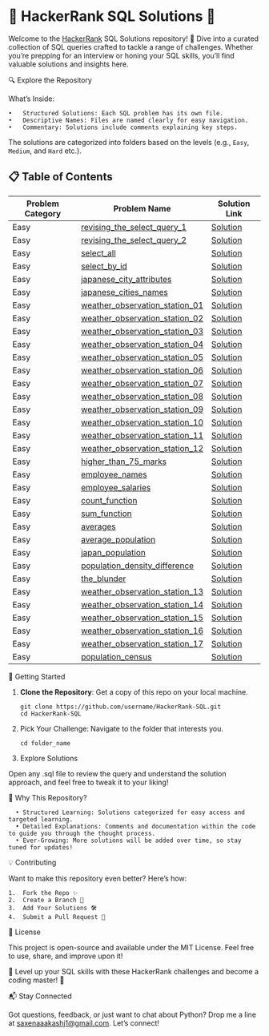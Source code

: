 # 🌟 HackerRank SQL Solutions 🌟

Welcome to the [HackerRank](https://www.hackerrank.com/) SQL Solutions repository! 🚀 Dive into a curated collection of SQL queries crafted to tackle a range of challenges. Whether you’re prepping for an interview or honing your SQL skills, you’ll find valuable solutions and insights here.

🔍 Explore the Repository

What’s Inside:

    •	Structured Solutions: Each SQL problem has its own file.
    •	Descriptive Names: Files are named clearly for easy navigation.
    •	Commentary: Solutions include comments explaining key steps.

The solutions are categorized into folders based on the levels (e.g., `Easy`, `Medium`, and `Hard` etc.).

## 📋 Table of Contents

| Problem Category | Problem Name                                                                                                   | Solution Link                                                                                                    |
| ---------------- | -------------------------------------------------------------------------------------------------------------- | ---------------------------------------------------------------------------------------------------------------- |
| Easy             | [revising_the_select_query_1](https://www.hackerrank.com/challenges/revising-the-select-query/problem)         | [Solution](https://github.com/saxenaaakashj1/HackerRank-SQL/blob/master/revising_the_select_query_1.sql)         |
| Easy             | [revising_the_select_query_2](https://www.hackerrank.com/challenges/revising-the-select-query-2/problem)       | [Solution](https://github.com/saxenaaakashj1/HackerRank-SQL/blob/master/revising_the_select_query_2.sql)         |
| Easy             | [select_all](https://www.hackerrank.com/challenges/select-all-sql/problem)                                     | [Solution](https://github.com/saxenaaakashj1/HackerRank-SQL/blob/master/select_all.sql)                          |
| Easy             | [select_by_id](https://www.hackerrank.com/challenges/select-by-id/problem)                                     | [Solution](https://github.com/saxenaaakashj1/HackerRank-SQL/blob/master/Easy/select_by_id.sql)                   |
| Easy             | [japanese_city_attributes](https://www.hackerrank.com/challenges/japanese-cities-attributes/problem)           | [Solution](https://github.com/saxenaaakashj1/HackerRank-SQL/blob/master/Easy/japanese_city_attributes.sql)       |
| Easy             | [japanese_cities_names](https://www.hackerrank.com/challenges/japanese-cities-name/problem)                    | [Solution](https://github.com/saxenaaakashj1/HackerRank-SQL/blob/master/Easy/japanese_cities_names.sql)          |
| Easy             | [weather_observation_station_01](https://www.hackerrank.com/challenges/weather-observation-station-1/problem)  | [Solution](https://github.com/saxenaaakashj1/HackerRank-SQL/blob/master/Easy/weather_observation_station_1.sql)  |
| Easy             | [weather_observation_station_02](https://www.hackerrank.com/challenges/weather-observation-station-2/problem)  | [Solution](https://github.com/saxenaaakashj1/HackerRank-SQL/blob/master/Easy/weather_observation_station_2.sql)  |
| Easy             | [weather_observation_station_03](https://www.hackerrank.com/challenges/weather-observation-station-3/problem)  | [Solution](https://github.com/saxenaaakashj1/HackerRank-SQL/blob/master/Easy/weather_observation_station_3.sql)  |
| Easy             | [weather_observation_station_04](https://www.hackerrank.com/challenges/weather-observation-station-4/problem)  | [Solution](https://github.com/saxenaaakashj1/HackerRank-SQL/blob/master/Easy/weather_observation_station_4.sql)  |
| Easy             | [weather_observation_station_05](https://www.hackerrank.com/challenges/weather-observation-station-5/problem)  | [Solution](https://github.com/saxenaaakashj1/HackerRank-SQL/blob/master/Easy/weather_observation_station_5.sql)  |
| Easy             | [weather_observation_station_06](https://www.hackerrank.com/challenges/weather-observation-station-6/problem)  | [Solution](https://github.com/saxenaaakashj1/HackerRank-SQL/blob/master/Easy/weather_observation_station_6.sql)  |
| Easy             | [weather_observation_station_07](https://www.hackerrank.com/challenges/weather-observation-station-7/problem)  | [Solution](https://github.com/saxenaaakashj1/HackerRank-SQL/blob/master/Easy/weather_observation_station_7.sql)  |
| Easy             | [weather_observation_station_08](https://www.hackerrank.com/challenges/weather-observation-station-8/problem)  | [Solution](https://github.com/saxenaaakashj1/HackerRank-SQL/blob/master/Easy/weather_observation_station_08.sql) |
| Easy             | [weather_observation_station_09](https://www.hackerrank.com/challenges/weather-observation-station-9/problem)  | [Solution](https://github.com/saxenaaakashj1/HackerRank-SQL/blob/master/Easy/weather_observation_station_09.sql) |
| Easy             | [weather_observation_station_10](https://www.hackerrank.com/challenges/weather-observation-station-10/problem) | [Solution](https://github.com/saxenaaakashj1/HackerRank-SQL/blob/master/Easy/weather_observation_station_10.sql) |
| Easy             | [weather_observation_station_11](https://www.hackerrank.com/challenges/weather-observation-station-11/problem) | [Solution](https://github.com/saxenaaakashj1/HackerRank-SQL/blob/master/Easy/weather_observation_station_11.sql) |
| Easy             | [weather_observation_station_12](https://www.hackerrank.com/challenges/weather-observation-station-12/problem) | [Solution](https://github.com/saxenaaakashj1/HackerRank-SQL/blob/master/Easy/weather_observation_station_12.sql) |
| Easy             | [higher_than_75_marks](https://www.hackerrank.com/challenges/more-than-75-marks/problem?)                      | [Solution](https://github.com/saxenaaakashj1/HackerRank-SQL/blob/master/Easy/higher_than_75_marks.sql)           |
| Easy             | [employee_names](https://www.hackerrank.com/challenges/name-of-employees/problem)                              | [Solution](https://github.com/saxenaaakashj1/HackerRank-SQL/blob/master/Easy/employee_names.sql)                 |
| Easy             | [employee_salaries](https://www.hackerrank.com/challenges/salary-of-employees/problem)                         | [Solution](https://github.com/saxenaaakashj1/HackerRank-SQL/blob/master/Easy/employee_salaries.sql)              |
| Easy             | [count_function](https://www.hackerrank.com/challenges/revising-aggregations-the-count-function/problem)       | [Solution](https://github.com/saxenaaakashj1/HackerRank-SQL/blob/master/Easy/count_function.sql)                 |
| Easy             | [sum_function](https://www.hackerrank.com/challenges/revising-aggregations-sum/problem?)                       | [Solution](https://github.com/saxenaaakashj1/HackerRank-SQL/blob/master/Easy/sum_function.sql)                   |
| Easy             | [averages](https://www.hackerrank.com/challenges/revising-aggregations-the-average-function/problem)           | [Solution](https://github.com/saxenaaakashj1/HackerRank-SQL/blob/master/Easy/averages.sql)                       |
| Easy             | [average_population](https://www.hackerrank.com/challenges/average-population/problem)                         | [Solution](https://github.com/saxenaaakashj1/HackerRank-SQL/blob/master/Easy/average_population.sql)             |
| Easy             | [japan_population](https://www.hackerrank.com/challenges/japan-population/problem)                             | [Solution](https://github.com/saxenaaakashj1/HackerRank-SQL/blob/master/Easy/japan_population.sql)               |
| Easy             | [population_density_difference](https://www.hackerrank.com/challenges/population-density-difference/problem)   | [Solution](https://github.com/saxenaaakashj1/HackerRank-SQL/blob/master/Easy/population_density_difference.sql)  |
| Easy             | [the_blunder](https://www.hackerrank.com/challenges/the-blunder/problem)                                       | [Solution](https://github.com/saxenaaakashj1/HackerRank-SQL/blob/master/Easy/the_blunder.sql)                    |
| Easy             | [weather_observation_station_13](https://www.hackerrank.com/challenges/weather-observation-station-13/problem) | [Solution](https://github.com/saxenaaakashj1/HackerRank-SQL/blob/master/Easy/weather_observation_station_13.sql) |
| Easy             | [weather_observation_station_14](https://www.hackerrank.com/challenges/weather-observation-station-14/problem) | [Solution](https://github.com/saxenaaakashj1/HackerRank-SQL/blob/master/Easy/weather_observation_station_14.sql) |
| Easy             | [weather_observation_station_15](https://www.hackerrank.com/challenges/weather-observation-station-15/problem) | [Solution](https://github.com/saxenaaakashj1/HackerRank-SQL/blob/master/Easy/weather_observation_station_15.sql) |
| Easy             | [weather_observation_station_16](https://www.hackerrank.com/challenges/weather-observation-station-16/problem) | [Solution](https://github.com/saxenaaakashj1/HackerRank-SQL/blob/master/Easy/weather_observation_station_16.sql) |
| Easy             | [weather_observation_station_17](https://www.hackerrank.com/challenges/weather-observation-station-17/problem) | [Solution](https://github.com/saxenaaakashj1/HackerRank-SQL/blob/master/Easy/weather_observation_station_17.sql) |
| Easy             | [population_census](https://www.hackerrank.com/challenges/asian-population/problem)                            | [Solution](https://github.com/saxenaaakashj1/HackerRank-SQL/blob/master/Easy/population_census.sql)              |

🚀 Getting Started

1. **Clone the Repository**: Get a copy of this repo on your local machine.

   ```
   git clone https://github.com/username/HackerRank-SQL.git
   cd HackerRank-SQL
   ```

2. Pick Your Challenge: Navigate to the folder that interests you.

   ```
   cd folder_name
   ```

3. Explore Solutions

Open any .sql file to review the query and understand the solution approach, and feel free to tweak it to your liking!

🎯 Why This Repository?

      • Structured Learning: Solutions categorized for easy access and targeted learning.
      • Detailed Explanations: Comments and documentation within the code to guide you through the thought process.
      • Ever-Growing: More solutions will be added over time, so stay tuned for updates!

💡 Contributing

Want to make this repository even better? Here’s how:

    1.	Fork the Repo ✨
    2.	Create a Branch 🌿
    3.	Add Your Solutions 🛠️
    4.	Submit a Pull Request 💌

📜 License

This project is open-source and available under the MIT License. Feel free to use, share, and improve upon it!

🚀 Level up your SQL skills with these HackerRank challenges and become a coding master! 🚀

📬 Stay Connected

Got questions, feedback, or just want to chat about Python? Drop me a line at saxenaaakashj1@gmail.com. Let’s connect!
